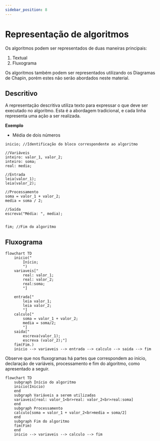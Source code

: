 ```yaml
---
sidebar_position: 8
---
```


# Representação de algoritmos

Os algoritmos podem ser representados de duas maneiras principais:

1. Textual
1. Fluxograma

Os algoritmos também podem ser representados utilizando os Diagramas de Chapin, porém estes não serão abordados neste material.

## Descritivo

A representação descritiva utiliza texto para expressar o que deve ser executado no algoritmo. Esta é a abordagem tradicional, e cada linha representa uma ação a ser realizada.

**Exemplo**  
- Média de dois números

```
inicio; //Identificação do bloco correspondente ao algoritmo

//Variáveis
inteiro: valor_1, valor_2;
inteiro: soma;
real: media;

//Entrada
leia(valor_1);
leia(valor_2);

//Processamento
soma = valor_1 + valor_2;
media = soma / 2;

//Saída
escreva("Média: ", media);


fim; //Fim do algoritmo
```

## Fluxograma

```mermaid
flowchart TD
    inicio("
        Início;
        ")
    variaveis["
        real: valor_1;
        real: valor_2;
        real:soma;
        "]

    entrada["
        leia valor_1;
        leia valor_2;
        "]
    calculo["
        soma = valor_1 + valor_2;
        media = soma/2;
        "]
    saida["
        escreva(valor_1);
        escreva (valor_2);"]
    fim(Fim.)
    inicio --> variaveis --> entrada --> calculo --> saida --> fim
```


Observe que nos fluxogramas há partes que correspondem ao início, declaração de variáveis, processamento e fim do algoritmo, como apresentado a seguir.


```mermaid
flowchart TD
    subgraph Início do algoritmo
    inicio(Inicio)
    end
    subgraph Variáveis a serem utilizadas
    variaveis[real: valor_1<br>real: valor_2<br>real:soma]
    end
    subgraph Processamento
    calculo[soma = valor_1 + valor_2<br>media = soma/2]
    end
    subgraph Fim do algoritmo
    fim(Fim)
    end
    inicio --> variaveis --> calculo --> fim
```
